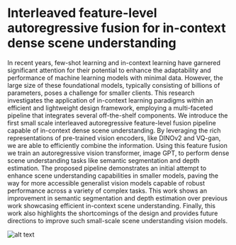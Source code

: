 # Interleaved feature-level autoregressive fusion for in-context dense scene understanding

In recent years, few-shot learning and in-context learning have garnered significant attention for their potential to enhance the adaptability and performance of machine learning models with minimal data. However, the large size of these foundational models, typically consisting of billions of parameters, poses a challenge for smaller clients. This research investigates the application of in-context learning paradigms within an efficient and lightweight design framework, employing a multi-faceted pipeline that integrates several off-the-shelf components. We introduce the first small scale interleaved autoregressive feature-level fusion pipeline capable of in-context dense scene understanding.
By leveraging the rich representations of pre-trained vision encoders, like DINOv2 and VQ-gan, we are able to efficiently combine the information. Using this feature fusion we train an autoregressive vision transformer, image GPT, to perform dense scene understanding tasks like semantic segmentation and depth estimation. The proposed pipeline demonstrates an initial attempt to enhance scene understanding capabilities in smaller models, paving the way for more accessible generalist vision models capable of robust performance across a variety of complex tasks. This work shows an improvement in semantic segmentation and depth estimation over previous work showcasing efficient in-context scene understanding. Finally, this work also highlights the shortcomings of the design and provides future directions to improve such small-scale scene understanding vision models.

![alt text](https://github.com/LBBusser/incontextThesis/blob/main/pipeline.png)
